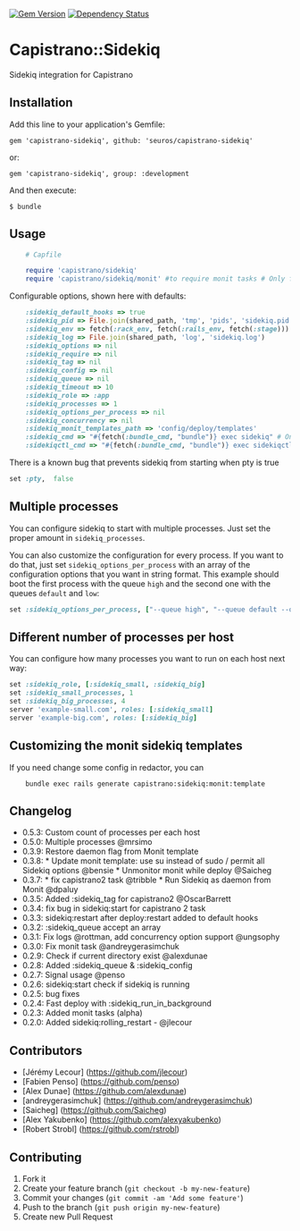 [![Gem Version](https://badge.fury.io/rb/capistrano-sidekiq.svg)](http://badge.fury.io/rb/capistrano-sidekiq)
[![Dependency Status](https://gemnasium.com/seuros/capistrano-sidekiq.svg)](https://gemnasium.com/seuros/capistrano-sidekiq)

# Capistrano::Sidekiq

Sidekiq integration for Capistrano

## Installation

Add this line to your application's Gemfile:

    gem 'capistrano-sidekiq', github: 'seuros/capistrano-sidekiq'

or:

    gem 'capistrano-sidekiq', group: :development

And then execute:

    $ bundle


## Usage
```ruby
    # Capfile

    require 'capistrano/sidekiq'
    require 'capistrano/sidekiq/monit' #to require monit tasks # Only for capistrano3
```


Configurable options, shown here with defaults:

```ruby
    :sidekiq_default_hooks => true
    :sidekiq_pid => File.join(shared_path, 'tmp', 'pids', 'sidekiq.pid')
    :sidekiq_env => fetch(:rack_env, fetch(:rails_env, fetch(:stage)))
    :sidekiq_log => File.join(shared_path, 'log', 'sidekiq.log')
    :sidekiq_options => nil
    :sidekiq_require => nil
    :sidekiq_tag => nil
    :sidekiq_config => nil
    :sidekiq_queue => nil
    :sidekiq_timeout => 10
    :sidekiq_role => :app
    :sidekiq_processes => 1
    :sidekiq_options_per_process => nil
    :sidekiq_concurrency => nil
    :sidekiq_monit_templates_path => 'config/deploy/templates'
    :sidekiq_cmd => "#{fetch(:bundle_cmd, "bundle")} exec sidekiq" # Only for capistrano2.5
    :sidekiqctl_cmd => "#{fetch(:bundle_cmd, "bundle")} exec sidekiqctl" # Only for capistrano2.5
```

There is a known bug that prevents sidekiq from starting when pty is true
```ruby
set :pty,  false
```

## Multiple processes

You can configure sidekiq to start with multiple processes. Just set the proper amount in `sidekiq_processes`.

You can also customize the configuration for every process. If you want to do that, just set
`sidekiq_options_per_process` with an array of the configuration options that you want in string format.
This example should boot the first process with the queue `high` and the second one with the queues `default`
and `low`:

```ruby
set :sidekiq_options_per_process, ["--queue high", "--queue default --queue low"]
```

## Different number of processes per host

You can configure how many processes you want to run on each host next way:

```ruby
set :sidekiq_role, [:sidekiq_small, :sidekiq_big]
set :sidekiq_small_processes, 1
set :sidekiq_big_processes, 4
server 'example-small.com', roles: [:sidekiq_small]
server 'example-big.com', roles: [:sidekiq_big]
```

## Customizing the monit sidekiq templates

If you need change some config in redactor, you can

```
    bundle exec rails generate capistrano:sidekiq:monit:template

```

## Changelog
- 0.5.3: Custom count of processes per each host
- 0.5.0: Multiple processes @mrsimo
- 0.3.9: Restore daemon flag from Monit template
- 0.3.8:
        * Update monit template: use su instead of sudo / permit all Sidekiq options @bensie
        * Unmonitor monit while deploy @Saicheg
- 0.3.7:
        * fix capistrano2 task @tribble
        * Run Sidekiq as daemon from Monit @dpaluy
- 0.3.5: Added :sidekiq_tag for capistrano2 @OscarBarrett
- 0.3.4: fix bug in sidekiq:start for capistrano 2 task
- 0.3.3: sidekiq:restart after deploy:restart added to default hooks
- 0.3.2: :sidekiq_queue accept an array
- 0.3.1: Fix logs @rottman, add concurrency option support @ungsophy
- 0.3.0: Fix monit task @andreygerasimchuk
- 0.2.9: Check if current directory exist @alexdunae
- 0.2.8: Added :sidekiq_queue & :sidekiq_config
- 0.2.7: Signal usage @penso
- 0.2.6: sidekiq:start check if sidekiq is running
- 0.2.5: bug fixes
- 0.2.4: Fast deploy with :sidekiq_run_in_background
- 0.2.3: Added monit tasks (alpha)
- 0.2.0: Added sidekiq:rolling_restart - @jlecour

## Contributors

- [Jérémy Lecour] (https://github.com/jlecour)
- [Fabien Penso] (https://github.com/penso)
- [Alex Dunae] (https://github.com/alexdunae)
- [andreygerasimchuk] (https://github.com/andreygerasimchuk)
- [Saicheg] (https://github.com/Saicheg)
- [Alex Yakubenko] (https://github.com/alexyakubenko)
- [Robert Strobl] (https://github.com/rstrobl)

## Contributing

1. Fork it
2. Create your feature branch (`git checkout -b my-new-feature`)
3. Commit your changes (`git commit -am 'Add some feature'`)
4. Push to the branch (`git push origin my-new-feature`)
5. Create new Pull Request
